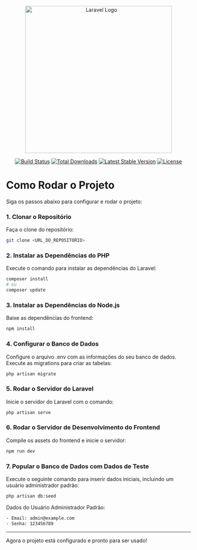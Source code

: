 <p align="center"><a href="https://laravel.com" target="_blank"><img src="https://raw.githubusercontent.com/laravel/art/master/logo-lockup/5%20SVG/2%20CMYK/1%20Full%20Color/laravel-logolockup-cmyk-red.svg" width="400" alt="Laravel Logo"></a></p>

<p align="center">
<a href="https://github.com/laravel/framework/actions"><img src="https://github.com/laravel/framework/workflows/tests/badge.svg" alt="Build Status"></a>
<a href="https://packagist.org/packages/laravel/framework"><img src="https://img.shields.io/packagist/dt/laravel/framework" alt="Total Downloads"></a>
<a href="https://packagist.org/packages/laravel/framework"><img src="https://img.shields.io/packagist/v/laravel/framework" alt="Latest Stable Version"></a>
<a href="https://packagist.org/packages/laravel/framework"><img src="https://img.shields.io/packagist/l/laravel/framework" alt="License"></a>
</p>

# Como Rodar o Projeto

Siga os passos abaixo para configurar e rodar o projeto:

### 1. Clonar o Repositório
Faça o clone do repositório:

```bash
git clone <URL_DO_REPOSITORIO>
```
### 2. Instalar as Dependências do PHP
Execute o comando para instalar as dependências do Laravel:

```bash
composer install
# ou
composer update
```
### 3. Instalar as Dependências do Node.js
Baixe as dependências do frontend:

```bash
npm install
```

### 4. Configurar o Banco de Dados
Configure o arquivo .env com as informações do seu banco de dados.
Execute as migrations para criar as tabelas:

```bash
php artisan migrate
```
### 5. Rodar o Servidor do Laravel
Inicie o servidor do Laravel com o comando:

```bash
php artisan serve
```
### 6. Rodar o Servidor de Desenvolvimento do Frontend
Compile os assets do frontend e inicie o servidor:

```bash
npm run dev
```

### 7. Popular o Banco de Dados com Dados de Teste
Execute o seguinte comando para inserir dados iniciais, incluindo um usuário administrador padrão:

```bash
php artisan db:seed
```

Dados do Usuário Administrador Padrão:
```bash
- Email: admin@example.com
- Senha: 123456789
```
---

Agora o projeto está configurado e pronto para ser usado!